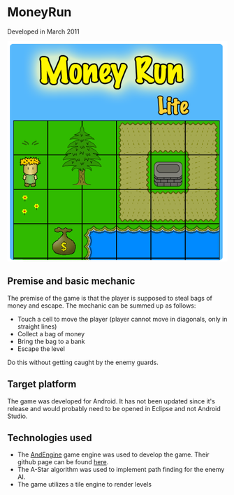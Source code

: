 # MoneyRun
Developed in March 2011

![cover image](https://github.com/cbraunsch-dev/MoneyRun/raw/master/Graphics/Graphics/Deployment/highresicon.png)

## Premise and basic mechanic
The premise of the game is that the player is supposed to steal bags of money and escape. The mechanic can be summed up as follows:
- Touch a cell to move the player (player cannot move in diagonals, only in straight lines)
- Collect a bag of money
- Bring the bag to a bank
- Escape the level

Do this without getting caught by the enemy guards.

## Target platform
The game was developed for Android. It has not been updated since it's release and would probably need to be opened in Eclipse and not Android Studio.

## Technologies used
- The [AndEngine](http://www.andengine.org) game engine was used to develop the game. Their github page can be found [here](https://github.com/nicolasgramlich/AndEngine).
- The A-Star algorithm was used to implement path finding for the enemy AI.
- The game utilizes a tile engine to render levels
